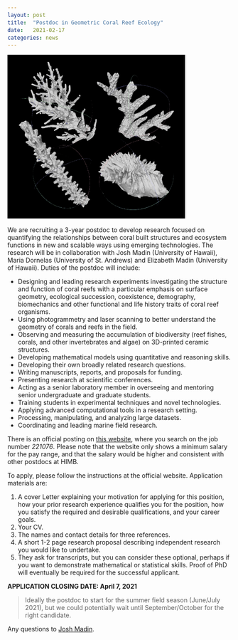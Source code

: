 ```yaml
---
layout: post
title:  "Postdoc in Geometric Coral Reef Ecology"
date:   2021-02-17
categories: news
---
```


<img src="/assets/posts/coral_geometry.png" width="400"/>

We are recruiting a 3-year postdoc to develop research focused on quantifying the relationships between coral built structures and ecosystem functions in new and scalable ways using emerging technologies. The research will be in collaboration with Josh Madin (University of Hawaii), Maria Dornelas (University of St. Andrews) and Elizabeth Madin (University of Hawaii). Duties of the postdoc will include:
- Designing and leading research experiments investigating the structure and function of coral reefs with a particular emphasis on surface geometry, ecological succession, coexistence, demography, biomechanics and other functional and life history traits of coral reef organisms.
- Using photogrammetry and laser scanning to better understand the geometry of corals and reefs in the field.
- Observing and measuring the accumulation of biodiversity (reef fishes, corals, and other invertebrates and algae) on 3D-printed ceramic structures.
- Developing mathematical models using quantitative and reasoning skills.
- Developing their own broadly related research questions.
- Writing manuscripts, reports, and proposals for funding.  
- Presenting research at scientific conferences.
- Acting as a senior laboratory member in overseeing and mentoring senior undergraduate and graduate students.
- Training students in experimental techniques and novel technologies.
- Applying advanced computational tools in a research setting.
- Processing, manipulating, and analyzing large datasets.
- Coordinating and leading marine field research.

There is an official posting on [this website](https://hcmweb.rcuh.com/psc/hcmprd_exapp/EMPLOYEE/HRMS/c/HRS_HRAM.HRS_APP_SCHJOB.GBL?FOCUS=Applicant), where you search on the job number *221076*. Please note that the website only shows a minimum salary for the pay range, and that the salary would be higher and consistent with other postdocs at HIMB.

To apply, please follow the instructions at the official website. Application materials are:

1. A cover Letter explaining your motivation for applying for this position, how your prior research experience qualifies you for the position, how you satisfy the required and desirable qualifications, and your career goals.
2. Your CV.
3. The names and contact details for three references.
4. A short 1-2 page research proposal describing independent research you would like to undertake.
5. They ask for transcripts, but you can consider these optional, perhaps if you want to demonstrate mathematical or statistical skills. Proof of PhD will eventually be required for the successful applicant.

**APPLICATION CLOSING DATE: April 7, 2021**

> Ideally the postdoc to start for the summer field season (June/July 2021), but we could potentially wait until September/October for the right candidate.

Any questions to [Josh Madin](mailto:jmadin@hawaii.edu).
